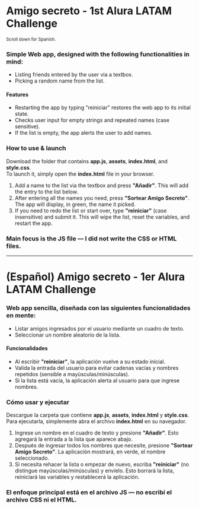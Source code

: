 # Amigo secreto - 1st Alura LATAM Challenge
<small>Scroll down for Spanish.</small>

### Simple Web app, designed with the following functionalities in mind:
- Listing friends entered by the user via a textbox.
- Picking a random name from the list.

#### Features
- Restarting the app by typing "reiniciar" restores the web app to its initial state.
- Checks user input for empty strings and repeated names (case sensitive).
- If the list is empty, the app alerts the user to add names.

### How to use & launch
Download the folder that contains **app.js**, **assets**, **index.html**, and **style.css**.  
To launch it, simply open the **index.html** file in your browser.  

1. Add a name to the list via the textbox and press **"Añadir"**. This will add the entry to the list below.  
2. After entering all the names you need, press **"Sortear Amigo Secreto"**. The app will display, in green, the name it picked.  
3. If you need to redo the list or start over, type **"reiniciar"** (case insensitive) and submit it. This will wipe the list, reset the variables, and restart the app.

### Main focus is the JS file — I did not write the CSS or HTML files.

---

# (Español) Amigo secreto - 1er Alura LATAM Challenge

### Web app sencilla, diseñada con las siguientes funcionalidades en mente:
- Listar amigos ingresados por el usuario mediante un cuadro de texto.
- Seleccionar un nombre aleatorio de la lista.

#### Funcionalidades
- Al escribir **"reiniciar"**, la aplicación vuelve a su estado inicial.
- Valida la entrada del usuario para evitar cadenas vacías y nombres repetidos (sensible a mayúsculas/minúsculas).
- Si la lista está vacía, la aplicación alerta al usuario para que ingrese nombres.

### Cómo usar y ejecutar
Descargue la carpeta que contiene **app.js**, **assets**, **index.html** y **style.css**.  
Para ejecutarla, simplemente abra el archivo **index.html** en su navegador.  

1. Ingrese un nombre en el cuadro de texto y presione **"Añadir"**. Esto agregará la entrada a la lista que aparece abajo.  
2. Después de ingresar todos los nombres que necesite, presione **"Sortear Amigo Secreto"**. La aplicación mostrará, en verde, el nombre seleccionado.  
3. Si necesita rehacer la lista o empezar de nuevo, escriba **"reiniciar"** (no distingue mayúsculas/minúsculas) y envíelo. Esto borrará la lista, reiniciará las variables y restablecerá la aplicación.

### El enfoque principal está en el archivo JS — no escribí el archivo CSS ni el HTML.
